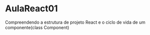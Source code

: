 # AulaReact01
Compreendendo a estrutura de projeto React e o ciclo de vida de um componente(class Component)
